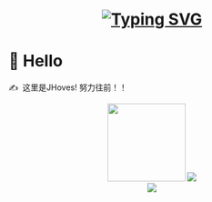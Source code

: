 <!-- 动态打字效果 -->
<h1 align="center">
  <a href="https://git.io/typing-svg">
    <img src="https://readme-typing-svg.demolab.com?font=Fira+Code&size=23&pause=1000&color=56BEF7&width=435&lines=%E9%9D%A2%E5%90%91%E5%AF%B9%E8%B1%A1%E9%9D%A2%E5%90%91%E5%90%9B%EF%BC%8C%E4%B8%8D%E8%B4%9F%E4%BB%A3%E7%A0%81%E4%B8%8D%E8%B4%9F%E5%8D%BF" alt="Typing SVG" />
  </a>
</h1>

<!-- 个人介绍 -->
#  🙉 Hello
<p>✍️&nbsp;&nbsp;这里是JHoves! 努力往前！！</p>

<div align="center"> 
  <img height="137px" src="https://github-readme-stats.vercel.app/api?username=JHoves&hide_title=true&hide_border=true&show_icons=trueline_height=21&text_color=000&icon_color=000&bg_color=0,ea6161,ffc64d,fffc4d,52fa5a&theme=graywhite" />
  <img src="https://github-readme-streak-stats.herokuapp.com/?user=JHoves" />
</div>

<!-- GitHub 活动统计图 -->
<div align="center"> 
  <img src="https://github-readme-activity-graph.cyclic.app/graph?username=JHoves&theme=tokyo-night" />
</div>
